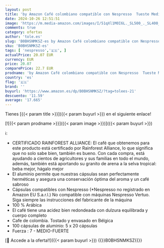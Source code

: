 ```yaml
---
layout: post
title: 'by Amazon Café colombiano compatible con Nespresso  Tueste Medio  100 cápsulas de aluminio  10 Unidad  Paquete de 10  - Certificado Rainforest Alliance'
date: 2024-10-26 12:51:51
image: 'https://m.media-amazon.com/images/I/51qXl1M0I6L._SL500_._SL400_.jpg'
comments: true
category: ofertas
author: 'tole.es'
slug: 'B0BHSNMKSZ-es by Amazon Café colombiano compatible con Nespresso Tueste...'
sku: 'B0BHSNMKSZ-es'
tags: [ 'nespresso','🇪🇸', ]
actualPrice: 20.07 EUR
currency: EUR
price: 20.07
comparePrice: 22.7 EUR
prodname: 'by Amazon Café colombiano compatible con Nespresso  Tueste Medio  100 cápsulas de aluminio  10 Unidad  Paquete de 10  - Certificado Rainforest Alliance'
country: 'es'
flag: '🇪🇸'
brand: ''
buyurl: 'https://www.amazon.es/dp/B0BHSNMKSZ/?tag=tolees-21'
descuento: '11.59'
average: '17.665'
---
```


Tienes [{{< param title >}}]({{< param buyurl >}}) en el siguiente enlace!

[![{{< param prodname >}}]({{< param image >}})]({{< param buyurl >}})

ℹ️:

- CERTIFICADO RAINFOREST ALLIANCE: El café que obtenemos para este producto está certificado por Rainforest Alliance, lo que significa que no solo sabe bien, también es bueno. Con cada compra, está ayudando a cientos de agricultores y sus familias en todo el mundo, además, también está aportando su granito de arena a la selva tropical: beba mejor, hágalo mejor
- El aluminio permite que nuestras cápsulas sean perfectamente herméticas y asegura una conservación óptima del aroma y un café sabroso
- Cápsulas compatibles con Nespresso (*Nespresso no registrado en Amazon EU S.a.r.l.) No compatible con máquinas Nespresso Vertuo. Siga siempre las instrucciones del fabricante de la máquina
- 100 % Arábica
- El café tiene una acidez bien redondeada con dulzura equilibrada y cuerpo completo
- Cafe de colombia. Tostado y envasado en Bélgica
- 100 cápsulas de aluminio: 5 x 20 cápsulas
- Fuerza : 7 - MEDIO-FUERTE

[🛒 Accede a la oferta!!]({{< param buyurl >}})
{{<world>}}B0BHSNMKSZ{{</world>}}
